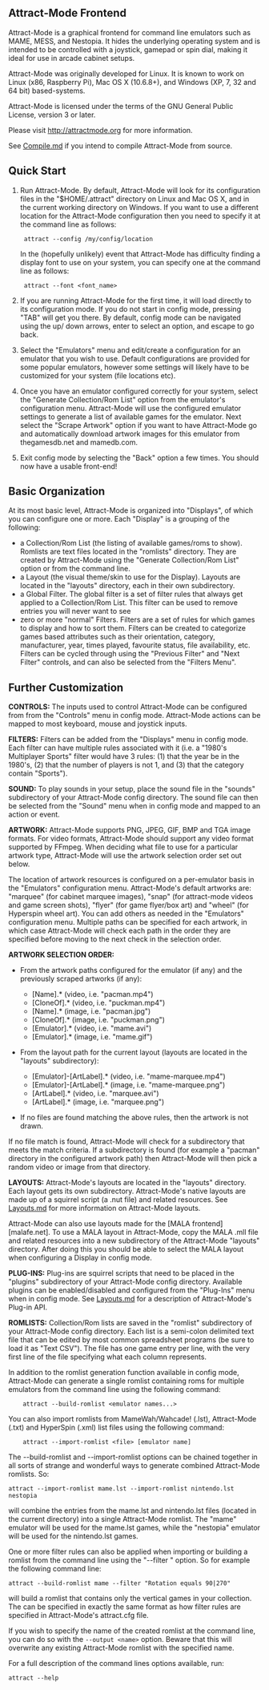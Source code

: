 Attract-Mode Frontend
---------------------

Attract-Mode is a graphical frontend for command line emulators such as
MAME, MESS, and Nestopia.  It hides the underlying operating system and is
intended to be controlled with a joystick, gamepad or spin dial, making it
ideal for use in arcade cabinet setups.

Attract-Mode was originally developed for Linux.  It is known to work on
Linux (x86, Raspberry Pi), Mac OS X (10.6.8+), and Windows (XP, 7, 32 and
64 bit) based-systems.

Attract-Mode is licensed under the terms of the GNU General Public License,
version 3 or later.

Please visit <http://attractmode.org> for more information.

See [Compile.md][] if you intend to compile Attract-Mode from source.

Quick Start
-----------

1. Run Attract-Mode.  By default, Attract-Mode will look for its configuration
files in the "$HOME/.attract" directory on Linux and Mac OS X, and in the
current working directory on Windows.  If you want to use a different location
for the Attract-Mode configuration then you need to specify it at the command
line as follows:

		attract --config /my/config/location

	In the (hopefully unlikely) event that Attract-Mode has difficulty
finding a display font to use on your system, you can specify one at the
command line as follows:

		attract --font <font_name>

2. If you are running Attract-Mode for the first time, it will load directly
to its configuration mode.  If you do not start in config mode, pressing "TAB"
will get you there.  By default, config mode can be navigated using the up/
down arrows, enter to select an option, and escape to go back.

3. Select the "Emulators" menu and edit/create a configuration for an
emulator that you wish to use.  Default configurations are provided for some
popular emulators, however some settings will likely have to be customized
for your system (file locations etc).

4. Once you have an emulator configured correctly for your system, select
the "Generate Collection/Rom List" option from the emulator's configuration
menu.  Attract-Mode will use the configured emulator settings to generate a
list of available games for the emulator.  Next select the "Scrape Artwork"
option if you want to have Attract-Mode go and automatically download artwork
images for this emulator from thegamesdb.net and mamedb.com.

5.  Exit config mode by selecting the "Back" option a few times.  You should
now have a usable front-end!

Basic Organization
---------------

At its most basic level, Attract-Mode is organized into "Displays", of which
you can configure one or more.  Each "Display" is a grouping of the following:

- a Collection/Rom List (the listing of available games/roms to show).  Romlists
  are text files located in the "romlists" directory.  They are created by
  Attract-Mode using the "Generate Collection/Rom List" option or from the
  command line.
- a Layout (the visual theme/skin to use for the Display).  Layouts are located
  in the "layouts" directory, each in their own subdirectory.
- a Global Filter.  The global filter is a set of filter rules that always get
  applied to a Collection/Rom List.  This filter can be used to remove entries
  you will never want to see
- zero or more "normal" Filters.  Filters are a set of rules for which games to
  display and how to sort them.  Filters can be created to categorize games based
  attributes such as their orientation, category, manufacturer, year, times
  played, favourite status, file availability, etc.  Filters can be cycled
  through using the "Previous Filter" and "Next Filter" controls, and can also be
  selected from the "Filters Menu".

Further Customization
---------------------

**CONTROLS:** The inputs used to control Attract-Mode can be configured from
from the "Controls" menu in config mode.  Attract-Mode actions can be mapped
to most keyboard, mouse and joystick inputs.

**FILTERS:** Filters can be added from the "Displays" menu in config
mode.  Each filter can have multiple rules associated with it (i.e. a "1980's
Multiplayer Sports" filter would have 3 rules: (1) that the year be in the
1980's, (2) that the number of players is not 1, and (3) that the category
contain "Sports").

**SOUND:** To play sounds in your setup, place the sound file in the "sounds"
subdirectory of your Attract-Mode config directory.  The sound file can then
be selected from the "Sound" menu when in config mode and mapped to an action
or event.

**ARTWORK:** Attract-Mode supports PNG, JPEG, GIF, BMP and TGA image formats.
For video formats, Attract-Mode should support any video format supported by
FFmpeg.  When deciding what file to use for a particular artwork type,
Attract-Mode will use the artwork selection order set out below.

The location of artwork resources is configured on a per-emulator basis in the
"Emulators" configuration menu.  Attract-Mode's default artworks are: "marquee"
(for cabinet marquee images), "snap" (for attract-mode videos and game screen
shots), "flyer" (for game flyer/box art) and "wheel" (for Hyperspin wheel art).
You can add others as needed in the "Emulators" configuration menu.  Multiple
paths can be specified for each artwork, in which case Attract-Mode will check
each path in the order they are specified before moving to the next check in
the selection order.

**ARTWORK SELECTION ORDER:**

   * From the artwork paths configured for the emulator (if any) and the
     previously scraped artworks (if any):

      - [Name].*      (video, i.e. "pacman.mp4")
      - [CloneOf].*   (video, i.e. "puckman.mp4")
      - [Name].*      (image, i.e. "pacman.jpg")
      - [CloneOf].*   (image, i.e. "puckman.png")
      - [Emulator].*  (video, i.e. "mame.avi")
      - [Emulator].*  (image, i.e. "mame.gif")

   * From the layout path for the current layout (layouts are located in
   the "layouts" subdirectory):

      - [Emulator]-[ArtLabel].*   (video, i.e. "mame-marquee.mp4")
      - [Emulator]-[ArtLabel].*   (image, i.e. "mame-marquee.png")
      - [ArtLabel].*              (video, i.e. "marquee.avi")
      - [ArtLabel].*              (image, i.e. "marquee.png")

   * If no files are found matching the above rules, then the artwork
   is not drawn.

   If no file match is found, Attract-Mode will check for a subdirectory
   that meets the match criteria.  If a subdirectory is found (for example
   a "pacman" directory in the configured artwork path) then Attract-Mode
   will then pick a random video or image from that directory.

**LAYOUTS:** Attract-Mode's layouts are located in the "layouts" directory.
Each layout gets its own subdirectory.  Attract-Mode's native layouts are
made up of a squirrel script (a .nut file) and related resources.  See
[Layouts.md][] for more information on Attract-Mode layouts.

Attract-Mode can also use layouts made for the [MALA frontend][malafe.net].
To use a MALA layout in Attract-Mode, copy the MALA .mll file and related
resources into a new subdirectory of the Attract-Mode "layouts" directory.
After doing this you should be able to select the MALA layout when
configuring a Display in config mode.

**PLUG-INS:** Plug-ins are squirrel scripts that need to be placed in the
"plugins" subdirectory of your Attract-Mode config directory.  Available
plugins can be enabled/disabled and configured from the "Plug-Ins" menu when
in config mode.  See [Layouts.md][] for a description of Attract-Mode's
Plug-in API.

**ROMLISTS:** Collection/Rom lists are saved in the "romlist" subdirectory of
your Attract-Mode config directory.  Each list is a semi-colon delimited text
file that can be edited by most common spreadsheet programs (be sure to
load it as "Text CSV").  The file has one game entry per line, with the very
first line of the file specifying what each column represents.

In addition to the romlist generation function available in config mode,
Attract-Mode can generate a single romlist containing roms for multiple
emulators from the command line using the following command:

		attract --build-romlist <emulator names...>

You can also import romlists from MameWah/Wahcade! (.lst), Attract-Mode
(.txt) and HyperSpin (.xml) list files using the following command:

		attract --import-romlist <file> [emulator name]

The --build-romlist and --import-romlist options can be chained together in
all sorts of strange and wonderful ways to generate combined Attract-Mode
romlists. So:

`attract --import-romlist mame.lst --import-romlist nintendo.lst nestopia`

will combine the entries from the mame.lst and nintendo.lst files (located
in the current directory) into a single Attract-Mode romlist.  The "mame"
emulator will be used for the mame.lst games, while the "nestopia" emulator
will be used for the nintendo.lst games.

One or more filter rules can also be applied when importing or building a
romlist from the command line using the "--filter <FILTER RULE>" option.  So
for example the following command line:

`attract --build-romlist mame --filter "Rotation equals 90|270"`

will build a romlist that contains only the vertical games in your collection.
The <FILTER RULE> can be specified in exactly the same format as how filter
rules are specified in Attract-Mode's attract.cfg file.

If you wish to specify the name of the created romlist at the command
line, you can do so with the `--output <name>` option.  Beware that this will
overwrite any existing Attract-Mode romlist with the specified name.

For a full description of the command lines options available, run:

`attract --help`

[Compile.md]: Compile.md
[Layouts.md]: Layouts.md
